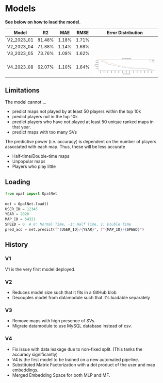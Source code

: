 # Models

**See below on how to load the model.**

| Model      | R2     | MAE   | RMSE  | Error Distribution                                                                                                                |
|------------|--------|-------|-------|-----------------------------------------------------------------------------------------------------------------------------------|
| V2_2023_01 | 81.48% | 1.18% | 1.71% |                                                                                                                                   |
| V2_2023_04 | 71.88% | 1.14% | 1.68% |                                                                                                                                   |
| V3_2023_05 | 73.76% | 1.09% | 1.62% |                                                                                                                                   |
| V4_2023_08 | 62.07% | 1.10% | 1.64% | ![error](V4/2023_08_01_performance_mania_top_10000_20230819163602.csv/lightning_logs/version_1/evaluation/error_distribution.png) |

## Limitations

The model cannot ...

- predict maps not played by at least 50 players within the top 10k
- predict players not in the top 10k
- predict players who have not played at least 50 unique ranked maps in that year.
- predict maps with too many SVs

The predictive power (i.e. accuracy) is dependent on the number of players associated with each map.
Thus, these will be less accurate

- Half-time/Double-time maps
- Unpopular maps
- Players who play little

## Loading

```python
from opal import OpalNet

net = OpalNet.load()
USER_ID = 12345
YEAR = 2020
MAP_ID = 54321
SPEED = 0  # 0: Normal Time, -1: Half Time, 1: Double Time
pred_acc = net.predict(f"{USER_ID}/{YEAR}", f"{MAP_ID}/{SPEED}")
```

## History

### V1

V1 is the very first model deployed.

### V2

- Reduces model size such that it fits in a GitHub blob
- Decouples model from datamodule such that it's loadable separately

### V3

- Remove maps with high presence of SVs.
- Migrate datamodule to use MySQL database instead of csv.

### V4

- Fix issue with data leakage due to non-fixed split. (This tanks the accuracy significantly)
- V4 is the first model to be trained on a new automated pipeline.
- Substituted Matrix Factorization with a dot product of the user and map embeddings.
- Merged Embedding Space for both MLP and MF.